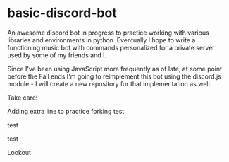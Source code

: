 # basic-discord-bot
An awesome discord bot in progress to practice working with various libraries and environments in python. 
Eventually I hope to write a functioning music bot with commands personalized for a private server used by some of my friends and I.

Since I've been using JavaScript more frequently as of late, at some point before the Fall ends I'm going to
reimplement this bot using the discord.js module - I will create a new repository for that implementation as well.

Take care!

Adding extra line to practice forking test

test

test

Lookout
